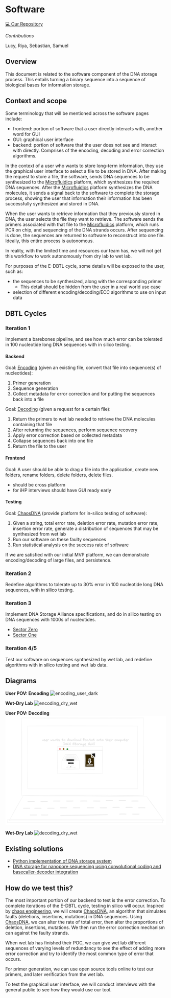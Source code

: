 # Software

<!-- toc -->

[💻 Our Repository](https://github.com/UBC-iGEM/dna-software)

*Contributions*

Lucy, Riya, Sebastian, Samuel

## Overview
This document is related to the software component of the DNA storage process. This entails turning a binary sequence into a sequence of biological bases for information storage.

## Context and scope
Some terminology that will be mentioned across the software pages include:
- frontend: portion of software that a user directly interacts with, another word for GUI
- GUI: graphical user interface
- backend: portion of software that the user does not see and interact with directly. Comprises of the encoding, decoding and error correction algorithms.

In the context of a user who wants to store long-term information, they use the graphical user interface to select a file to be stored in DNA. After making the request to store a file, the software, sends DNA sequences to be synthesized to the [Microfluidics](../hardware/microfluidics/index.md) platform, which synthesizes the required DNA sequences. After the [Microfluidics](../hardware/microfluidics/index.md) platform synthesizes the DNA molecules, it sends a signal back to the software to complete the storage process, showing the user that information their information has been successfully synthesized and stored in DNA.

When the user wants to retrieve information that they previously stored in DNA, the user selects the file they want to retrieve. The software sends the primers associated with that file to the [Microfluidics](../hardware/microfluidics/index.md) platform, which runs PCR on chip, and sequencing of the DNA strands occurs. After sequencing is done, the sequences are returned to software to reconstruct into one file. Ideally, this entire process is autonomous.

In reality, with the limited time and resources our team has, we will not get this workflow to work autonomously from dry lab to wet lab. 

For purposes of the E-DBTL cycle, some details will be exposed to the user, such as: 
- the sequences to be synthesized, along with the corresponding primer
  - This detail should be hidden from the user in a real world use case
- selection of different encoding/decoding/ECC algorithms to use on input data

## DBTL Cycles
### Iteration 1
Implement a barebones pipeline, and see how much error can be tolerated in 100 nucleotide long DNA sequences with in silico testing.

#### Backend
Goal: [Encoding](encoding.md) (given an existing file, convert that file into sequence(s) of nucleotides): 
1. Primer generation
2. Sequence generation
3. Collect metadata for error correction and for putting the sequences back into a file

Goal: [Decoding](decoding.md) (given a request for a certain file): 
1. Return the primers to wet lab needed to retrieve the DNA molecules containing that file
2. After returning the sequences, perform sequence recovery
3. Apply error correction based on collected metadata
4. Collapse sequences back into one file
5. Return the file to the user

#### Frontend
Goal: A user should be able to drag a file into the application, create new folders, rename folders, delete folders, delete files.
- should be cross platform
- for iHP interviews should have GUI ready early

#### Testing
Goal: [ChaosDNA](chaosdna.md) (provide platform for in-silico testing of software):
1. Given a string, total error rate, deletion error rate, mutation error rate, insertion error rate, generate a distribution of sequences that may be synthesized from wet lab
2. Run our software on these faulty sequences
3. Run statistical analysis on the success rate of software

If we are satisfied with our initial MVP platform, we can demonstrate encoding/decoding of large files, and persistence.

### Iteration 2
Redefine algorithms to tolerate up to 30% error in 100 nucleotide long DNA sequences, with in silico testing.

### Iteration 3 
Implement DNA Storage Alliance specifications, and do in silico testing on DNA sequences with 1000s of nucleotides.
- [Sector Zero](https://www.snia.org/standards/technology-standards-software/standards-portfolio/dna-data-storage-sector-zero)
- [Sector One](https://www.snia.org/standards/technology-standards-software/standards-portfolio/dna-data-storage-sector-one)

### Iteration 4/5 
Test our software on sequences synthesized by wet lab, and redefine algorithms with in silico testing and wet lab data.

## Diagrams
**User POV: Encoding**
![encoding_user_dark](https://github.com/UBC-iGEM/internal-wiki-2023-24/assets/55033656/4646bff2-fbe7-48d4-b55f-c272ec54545e)

**Wet-Dry Lab**
![encoding_dry_wet](https://github.com/UBC-iGEM/internal-wiki-2023-24/assets/55033656/18aa2971-3cb2-4135-b25f-f25b30ecb5a5)

**User POV: Decoding**
![decoding_user](./images/decoding_user_dark.png)

**Wet-Dry Lab**
![decoding_dry_wet](https://github.com/UBC-iGEM/internal-wiki-2023-24/assets/55033656/47924633-1ec9-4b7c-96b3-f9a703be84b2)

## Existing solutions
- [Python implementation of DNA storage system](https://github.com/dna-storage/dnastorage)
- [DNA storage for nanopore sequencing using convolutional coding and basecaller-decoder integration](https://github.com/shubhamchandak94/nanopore_dna_storage)

## How do we test this?
The most important portion of our backend to test is the error correction. To complete iterations of the E-DBTL cycle, testing in silico will occur. Inspired by [chaos engineering](https://en.wikipedia.org/wiki/Chaos_engineering), we will create [ChaosDNA](chaosdna.md), an algorithm that simulates faults (deletions, insertions, mutations) in DNA sequences. Using [ChaosDNA](chaosdna.md), we can alter the rate of total error, then alter the proportions of deletion, insertions, mutations. We then run the error correction mechanism can against the faulty strands.

When wet lab has finished their POC, we can give wet lab different sequences of varying levels of redundancy to see the effect of adding more error correction and try to identify the most common type of error that occurs.

For primer generation, we can use open source tools online to test our primers, and later verification from the wet lab.
 
To test the graphical user interface, we will conduct interviews with the general public to see how they would use our tool.




